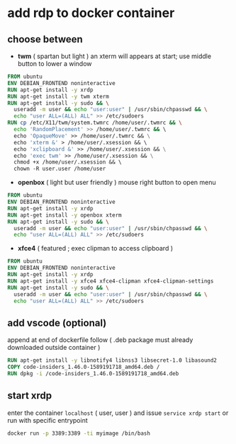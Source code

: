 # add rdp to docker container

## choose between

- **twm** ( spartan but light ) an xterm will appears at start; use middle button to lower a window

```Dockerfile
FROM ubuntu
ENV DEBIAN_FRONTEND noninteractive
RUN apt-get install -y xrdp
RUN apt-get install -y twm xterm
RUN apt-get install -y sudo && \
  useradd -m user && echo "user:user" | /usr/sbin/chpasswd && \
  echo "user ALL=(ALL) ALL" >> /etc/sudoers
RUN cp /etc/X11/twm/system.twmrc /home/user/.twmrc && \
  echo 'RandomPlacement' >> /home/user/.twmrc && \   
  echo 'OpaqueMove' >> /home/user/.twmrc && \
  echo 'xterm &' > /home/user/.xsession && \  
  echo 'xclipboard &' >> /home/user/.xsession && \
  echo 'exec twm' >> /home/user/.xsession && \
  chmod +x /home/user/.xsession && \  
  chown -R user.user /home/user
```

- **openbox** ( light but user friendly ) mouse right button to open menu

```Dockerfile
FROM ubuntu
ENV DEBIAN_FRONTEND noninteractive
RUN apt-get install -y xrdp
RUN apt-get install -y openbox xterm
RUN apt-get install -y sudo && \
  useradd -m user && echo "user:user" | /usr/sbin/chpasswd && \
  echo "user ALL=(ALL) ALL" >> /etc/sudoers
```

- **xfce4** ( featured ; exec clipman to access clipboard )

```Dockerfile
FROM ubuntu
ENV DEBIAN_FRONTEND noninteractive
RUN apt-get install -y xrdp
RUN apt-get install -y xfce4 xfce4-clipman xfce4-clipman-settings
RUN apt-get install -y sudo && \
  useradd -m user && echo "user:user" | /usr/sbin/chpasswd && \
  echo "user ALL=(ALL) ALL" >> /etc/sudoers
```

## add vscode (optional)

append at end of dockerfile follow ( .deb package must already downloaded outside container )

```Dockerfile
RUN apt-get install -y libnotify4 libnss3 libsecret-1.0 libasound2
COPY code-insiders_1.46.0-1589191718_amd64.deb /
RUN dpkg -i /code-insiders_1.46.0-1589191718_amd64.deb
```

## start xrdp

enter the container `localhost` ( user, user ) and issue `service xrdp start` or run with specific entrypoint

```sh
docker run -p 3389:3389 -ti myimage /bin/bash
```
